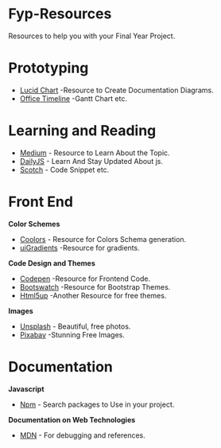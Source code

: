 # Fyp-Resources
Resources to help you with your Final Year Project.

# Prototyping
- [Lucid Chart](https://www.lucidchart.com/) -Resource to Create Documentation Diagrams.
- [Office Timeline](https://www.officetimeline.com/) -Gantt Chart etc.

# Learning and Reading
 - [Medium](https://medium.com/) - Resource to Learn About the Topic.
 - [DailyJS](https://medium.com/dailyjs) - Learn And Stay Updated About js.
 - [Scotch](https://scotch.io/) - Code Snippet etc.

# Front End
**Color Schemes** 
- [Coolors](https://coolors.co/) - Resource for Colors Schema generation.
- [uiGradients](https://uigradients.com/) -Resource for gradients.

**Code Design and Themes**
- [Codepen](https://codepen.io/) -Resource for Frontend Code.
- [Bootswatch](https://bootswatch.com/) -Resource for Bootstrap Themes.
- [Html5up](https://html5up.net/) -Another Resource for free themes.

**Images**
- [Unsplash](https://unsplash.com/) - Beautiful, free photos.
- [Pixabay](https://pixabay.com/en/) -Stunning Free Images.

# Documentation
**Javascript**
- [Npm](https://www.npmjs.com/) - Search packages to Use in your project.

**Documentation on Web Technologies**
- [MDN](https://developer.mozilla.org/en-US/) - For debugging and references.

